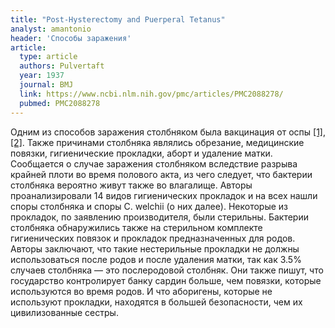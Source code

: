 ```yaml
---
title: "Post-Hysterectomy and Puerperal Tetanus"
analyst: amantonio
header: 'Способы заражения'
article:
  type: article
  authors: Pulvertaft
  year: 1937
  journal: BMJ
  link: https://www.ncbi.nlm.nih.gov/pmc/articles/PMC2088278/
  pubmed: PMC2088278
---
```


Одним из способов заражения столбняком была вакцинация от оспы [[1]](https://link.springer.com/article/10.1007/BF02795578), [[2]](https://www.jstor.org/stable/4578620). Также причинами столбняка являлись обрезание, медицинские повязки, гигиенические прокладки, аборт и удаление матки. Сообщается о случае заражения столбняком вследствие разрыва крайней плоти во время полового акта, из чего следует, что бактерии столбняка вероятно живут также во влагалище.
 Авторы проанализировали 14 видов гигиенических прокладок и на всех нашли споры столбняка и споры C. welchii (о них далее). Некоторые из прокладок, по заявлению производителя, были стерильны.
Бактерии столбняка обнаружились также на стерильном комплекте гигиенических повязок и прокладок предназначенных для родов.
Авторы заключают, что такие нестерильные прокладки не должны использоваться после родов и после удаления матки, так как 3.5% случаев столбняка — это послеродовой столбняк.
Они также пишут, что государство контролирует банку сардин больше, чем повязки, которые используются во время родов. И что аборигены, которые не используют прокладки, находятся в большей безопасности, чем их цивилизованные сестры.
